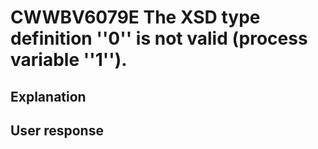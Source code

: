 # CWWBV6079E The XSD type definition ''0'' is not valid (process variable ''1'').

## Explanation

## User response